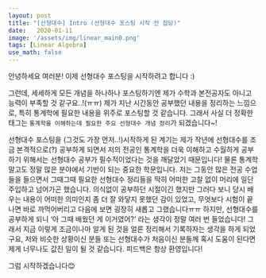 ```yaml
---
layout: post
title: "[선형대수] Intro (선형대수 포스팅 시작 전 잡담)"
date:   2020-01-11
image: '/assets/img/linear_main0.png'
tags: [Linear Algebra]
use_math: false
---
```

안녕하세요 여러분! 이제 선형대수 포스팅을 시작하려고 합니다 :)

그런데, 세세하게 모든 개념을 하나하나 포스팅하기엔 제가 수학과 본전공자도 아니고 능력이 부족할 것 같구요..!(ㅠㅠ) 제가 지난 시간동안 공부했던 내용을 정리하는 느낌으로, 특히 통계학에 필요한 내용을 위주로 포스팅할 것 같습니다. 그래서 사실 더 정확한 태그는  ``통계학을 이해하는데 필요한 주요 선형대수 개념 정리``가 되겠습니다~!

선형대수 포스팅을 (그것도 가장 먼저..!)시작하게 된 계기는 제가 작년에 선형대수를 조금 본격적으로(?) 공부하게 되면서 저의 전공인 통계학을 더욱 이해하고 수월하게 공부하기 위해서는 선형대수 공부가 필수적이었다는 것을 깨달았기 때문입니다! 물론 통계학 말고도 정말 많은 분야에서 기반이 되는 중요한 학문입니다. 저는 그동안 많은 전공 수업들을 들으면서 그때그때 필요한 선형대수 정리들을 딱히 어떠한 고찰 없이 머리에 일단 주입하고 넘어가곤 했습니다.  의식없이 공부하던 시절이긴 했지만 그러다 보니 당시 배우는 내용이 어떠한 의미인지 좀 더 잘 와닿지 못했던 감이 있었고, 무엇보다 시험이 끝나면 바로 까먹어버리고 다음에 보면 굉장히 새롭고 그랬습니다ㅠㅠ 하지만, 선형대수를 공부하게 되니 ‘아 그때 배웠던 게 이거였어?’ 라는 생각이 정말 여러 번 들었습니다! 그래서 지금 이렇게 조금이나마 알게 된 것을 얼른 정리해서 기록하자는 생각을 하게 되었구요, 저와 비슷한 상황이신 분들 또는 선형대수가 처음이신 분들께 혹시 도움이 된다면 제게 너무나도 값진 일이 될 것 같습니다. 피드백은 항상 환영입니다!

그럼 시작하겠습니다😊  
<br>
